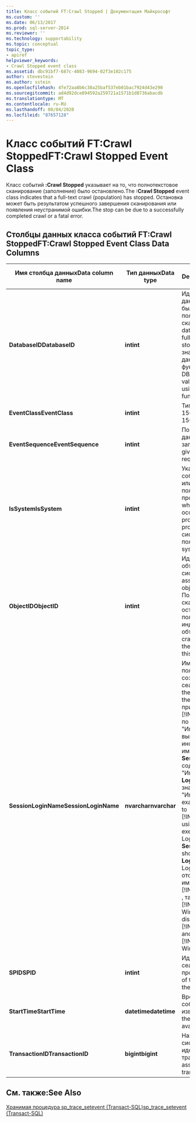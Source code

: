 ```yaml
---
title: Класс событий FT:Crawl Stopped | Документация Майкрософт
ms.custom: ''
ms.date: 06/13/2017
ms.prod: sql-server-2014
ms.reviewer: ''
ms.technology: supportability
ms.topic: conceptual
topic_type:
- apiref
helpviewer_keywords:
- Crawl Stopped event class
ms.assetid: dbc91bf7-687c-4083-9694-02f3e102c175
author: stevestein
ms.author: sstein
ms.openlocfilehash: 4fe72aa8b6c38a25baf537eb01bac7924d43e290
ms.sourcegitcommit: ad4d92dce894592a259721a1571b1d8736abacdb
ms.translationtype: MT
ms.contentlocale: ru-RU
ms.lasthandoff: 08/04/2020
ms.locfileid: "87657128"
---
```

# <a name="ftcrawl-stopped-event-class"></a><span data-ttu-id="1dea7-102">Класс событий FT:Crawl Stopped</span><span class="sxs-lookup"><span data-stu-id="1dea7-102">FT:Crawl Stopped Event Class</span></span>
  <span data-ttu-id="1dea7-103">Класс событий **:Crawl Stopped** указывает на то, что полнотекстовое сканирование (заполнение) было остановлено.</span><span class="sxs-lookup"><span data-stu-id="1dea7-103">The **:Crawl Stopped** event class indicates that a full-text crawl (population) has stopped.</span></span> <span data-ttu-id="1dea7-104">Остановка может быть результатом успешного завершения сканирования или появления неустранимой ошибки.</span><span class="sxs-lookup"><span data-stu-id="1dea7-104">The stop can be due to a successfully completed crawl or a fatal error.</span></span>  
  
## <a name="ftcrawl-stopped-event-class-data-columns"></a><span data-ttu-id="1dea7-105">Столбцы данных класса событий FT:Crawl Stopped</span><span class="sxs-lookup"><span data-stu-id="1dea7-105">FT:Crawl Stopped Event Class Data Columns</span></span>  
  
|<span data-ttu-id="1dea7-106">Имя столбца данных</span><span class="sxs-lookup"><span data-stu-id="1dea7-106">Data column name</span></span>|<span data-ttu-id="1dea7-107">Тип данных</span><span class="sxs-lookup"><span data-stu-id="1dea7-107">Data type</span></span>|<span data-ttu-id="1dea7-108">Description</span><span class="sxs-lookup"><span data-stu-id="1dea7-108">Description</span></span>|<span data-ttu-id="1dea7-109">Идентификатор столбца</span><span class="sxs-lookup"><span data-stu-id="1dea7-109">Column ID</span></span>|<span data-ttu-id="1dea7-110">Фильтруемый</span><span class="sxs-lookup"><span data-stu-id="1dea7-110">Filterable</span></span>|  
|----------------------|---------------|-----------------|---------------|----------------|  
|<span data-ttu-id="1dea7-111">**DatabaseID**</span><span class="sxs-lookup"><span data-stu-id="1dea7-111">**DatabaseID**</span></span>|<span data-ttu-id="1dea7-112">**int**</span><span class="sxs-lookup"><span data-stu-id="1dea7-112">**int**</span></span>|<span data-ttu-id="1dea7-113">Идентификатор базы данных, в которой было остановлено полнотекстовое сканирование.</span><span class="sxs-lookup"><span data-stu-id="1dea7-113">ID of the database in which the full-text crawl has stopped.</span></span> <span data-ttu-id="1dea7-114">Определите значение для базы данных, используя функцию DB_ID.</span><span class="sxs-lookup"><span data-stu-id="1dea7-114">Determine the value for a database by using the DB_ID function.</span></span>|<span data-ttu-id="1dea7-115">3</span><span class="sxs-lookup"><span data-stu-id="1dea7-115">3</span></span>|<span data-ttu-id="1dea7-116">Да</span><span class="sxs-lookup"><span data-stu-id="1dea7-116">Yes</span></span>|  
|<span data-ttu-id="1dea7-117">**EventClass**</span><span class="sxs-lookup"><span data-stu-id="1dea7-117">**EventClass**</span></span>|<span data-ttu-id="1dea7-118">**int**</span><span class="sxs-lookup"><span data-stu-id="1dea7-118">**int**</span></span>|<span data-ttu-id="1dea7-119">Тип события = 156.</span><span class="sxs-lookup"><span data-stu-id="1dea7-119">Type of event = 156.</span></span>|<span data-ttu-id="1dea7-120">27</span><span class="sxs-lookup"><span data-stu-id="1dea7-120">27</span></span>|<span data-ttu-id="1dea7-121">нет</span><span class="sxs-lookup"><span data-stu-id="1dea7-121">No</span></span>|  
|<span data-ttu-id="1dea7-122">**EventSequence**</span><span class="sxs-lookup"><span data-stu-id="1dea7-122">**EventSequence**</span></span>|<span data-ttu-id="1dea7-123">**int**</span><span class="sxs-lookup"><span data-stu-id="1dea7-123">**int**</span></span>|<span data-ttu-id="1dea7-124">Последовательность данного события в запросе.</span><span class="sxs-lookup"><span data-stu-id="1dea7-124">Sequence of a given event within the request.</span></span>|<span data-ttu-id="1dea7-125">51</span><span class="sxs-lookup"><span data-stu-id="1dea7-125">51</span></span>|<span data-ttu-id="1dea7-126">нет</span><span class="sxs-lookup"><span data-stu-id="1dea7-126">No</span></span>|  
|<span data-ttu-id="1dea7-127">**IsSystem**</span><span class="sxs-lookup"><span data-stu-id="1dea7-127">**IsSystem**</span></span>|<span data-ttu-id="1dea7-128">**int**</span><span class="sxs-lookup"><span data-stu-id="1dea7-128">**int**</span></span>|<span data-ttu-id="1dea7-129">Указывает, произошло событие в системном или в пользовательском процессе.</span><span class="sxs-lookup"><span data-stu-id="1dea7-129">Indicates whether the event occurred on a system process or a user process.</span></span> <span data-ttu-id="1dea7-130">1 = системный, 0 = пользовательский.</span><span class="sxs-lookup"><span data-stu-id="1dea7-130">1 = system, 0 = user.</span></span>|<span data-ttu-id="1dea7-131">60</span><span class="sxs-lookup"><span data-stu-id="1dea7-131">60</span></span>|<span data-ttu-id="1dea7-132">Да</span><span class="sxs-lookup"><span data-stu-id="1dea7-132">Yes</span></span>|  
|<span data-ttu-id="1dea7-133">**ObjectID**</span><span class="sxs-lookup"><span data-stu-id="1dea7-133">**ObjectID**</span></span>|<span data-ttu-id="1dea7-134">**int**</span><span class="sxs-lookup"><span data-stu-id="1dea7-134">**int**</span></span>|<span data-ttu-id="1dea7-135">Идентификатор объекта, назначенный системой.</span><span class="sxs-lookup"><span data-stu-id="1dea7-135">System-assigned ID of the object.</span></span> <span data-ttu-id="1dea7-136">Полнотекстовое сканирование было остановлено до полнотекстового индекса на данном объекте.</span><span class="sxs-lookup"><span data-stu-id="1dea7-136">The full-text crawl has stopped for the full-text index on this object.</span></span>|<span data-ttu-id="1dea7-137">22</span><span class="sxs-lookup"><span data-stu-id="1dea7-137">22</span></span>|<span data-ttu-id="1dea7-138">Да</span><span class="sxs-lookup"><span data-stu-id="1dea7-138">Yes</span></span>|  
|<span data-ttu-id="1dea7-139">**SessionLoginName**</span><span class="sxs-lookup"><span data-stu-id="1dea7-139">**SessionLoginName**</span></span>|<span data-ttu-id="1dea7-140">**nvarchar**</span><span class="sxs-lookup"><span data-stu-id="1dea7-140">**nvarchar**</span></span>|<span data-ttu-id="1dea7-141">Имя входа пользователя, создавшего этот сеанс.</span><span class="sxs-lookup"><span data-stu-id="1dea7-141">Login name of the user who originated the session.</span></span> <span data-ttu-id="1dea7-142">Например, при подключении к [!INCLUDE[ssNoVersion](../../includes/ssnoversion-md.md)] по имени "Имя_входа1" и при выполнении инструкции под именем "Имя_входа2" **SessionLoginName** содержит значение "Имя_входа1", а **LoginName** — значение "Имя_входа2".</span><span class="sxs-lookup"><span data-stu-id="1dea7-142">For example, if you connect to [!INCLUDE[ssNoVersion](../../includes/ssnoversion-md.md)] using Login1 and execute a statement as Login2, **SessionLoginName** shows Login1 and **LoginName** shows Login2.</span></span> <span data-ttu-id="1dea7-143">В этом столбце отображаются как имена входа [!INCLUDE[ssNoVersion](../../includes/ssnoversion-md.md)] , так и имена входа [!INCLUDE[msCoName](../../includes/msconame-md.md)] Windows.</span><span class="sxs-lookup"><span data-stu-id="1dea7-143">This column displays both [!INCLUDE[ssNoVersion](../../includes/ssnoversion-md.md)] and [!INCLUDE[msCoName](../../includes/msconame-md.md)] Windows logins.</span></span>|<span data-ttu-id="1dea7-144">64</span><span class="sxs-lookup"><span data-stu-id="1dea7-144">64</span></span>|<span data-ttu-id="1dea7-145">Да</span><span class="sxs-lookup"><span data-stu-id="1dea7-145">Yes</span></span>|  
|<span data-ttu-id="1dea7-146">**SPID**</span><span class="sxs-lookup"><span data-stu-id="1dea7-146">**SPID**</span></span>|<span data-ttu-id="1dea7-147">**int**</span><span class="sxs-lookup"><span data-stu-id="1dea7-147">**int**</span></span>|<span data-ttu-id="1dea7-148">Идентификатор сеанса, в котором произошло событие.</span><span class="sxs-lookup"><span data-stu-id="1dea7-148">ID of the session on which the event occurred.</span></span>|<span data-ttu-id="1dea7-149">12</span><span class="sxs-lookup"><span data-stu-id="1dea7-149">12</span></span>|<span data-ttu-id="1dea7-150">Да</span><span class="sxs-lookup"><span data-stu-id="1dea7-150">Yes</span></span>|  
|<span data-ttu-id="1dea7-151">**StartTime**</span><span class="sxs-lookup"><span data-stu-id="1dea7-151">**StartTime**</span></span>|<span data-ttu-id="1dea7-152">**datetime**</span><span class="sxs-lookup"><span data-stu-id="1dea7-152">**datetime**</span></span>|<span data-ttu-id="1dea7-153">Время начала события, если оно известно.</span><span class="sxs-lookup"><span data-stu-id="1dea7-153">Time at which the event started, if available.</span></span>|<span data-ttu-id="1dea7-154">14</span><span class="sxs-lookup"><span data-stu-id="1dea7-154">14</span></span>|<span data-ttu-id="1dea7-155">Да</span><span class="sxs-lookup"><span data-stu-id="1dea7-155">Yes</span></span>|  
|<span data-ttu-id="1dea7-156">**TransactionID**</span><span class="sxs-lookup"><span data-stu-id="1dea7-156">**TransactionID**</span></span>|<span data-ttu-id="1dea7-157">**bigint**</span><span class="sxs-lookup"><span data-stu-id="1dea7-157">**bigint**</span></span>|<span data-ttu-id="1dea7-158">Назначенный системой идентификатор транзакции.</span><span class="sxs-lookup"><span data-stu-id="1dea7-158">System-assigned ID of the transaction.</span></span>|<span data-ttu-id="1dea7-159">4</span><span class="sxs-lookup"><span data-stu-id="1dea7-159">4</span></span>|<span data-ttu-id="1dea7-160">Да</span><span class="sxs-lookup"><span data-stu-id="1dea7-160">Yes</span></span>|  
  
## <a name="see-also"></a><span data-ttu-id="1dea7-161">См. также:</span><span class="sxs-lookup"><span data-stu-id="1dea7-161">See Also</span></span>  
 [<span data-ttu-id="1dea7-162">Хранимая процедура sp_trace_setevent (Transact-SQL)</span><span class="sxs-lookup"><span data-stu-id="1dea7-162">sp_trace_setevent &#40;Transact-SQL&#41;</span></span>](/sql/relational-databases/system-stored-procedures/sp-trace-setevent-transact-sql)  
  
  
